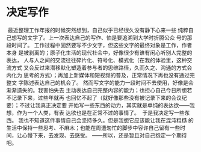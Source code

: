 # 决定写作

​	最近整理工作年报的时候突然想到，自己似乎已经很久没有静下心来一些
​	纯粹自己想写的文字了。上一次表达自己的写作、怕是要追溯到大学时折腾公众
号的那段时间了。
​	工作过程中固然要写不少文字，但这些文字的最终对象是工作，作者本身
是被剥离的；原子化生活的现代社会中，好像很少有谁有闲心听别人完整的表达，
人与人之间的交流往往碎片化、符号化、模式化（在我的体验里，这种交流方式
又会反过来潜移默化塑造着参与者的思维路径，久而久之、沟通的方式会内化为
思考的方式）；再加上新媒体和短视频的普及，正常情况下再也没有通过完整文
字陈述表达自己的机会了。
​	然而写文字的能力一段时间不去使用，好像是会渐渐遗失的。我害怕失去
主动表达自己完整内容的能力；也担心自己今日所想若不记录下来，过些年就再
也回忆不起了（就好像那些没有被记录下来的会议纪要）；不过让我真正决定要
开始写一些东西的动力，其实就是单纯的表达欲——我想，作为一个人类，有表
达欲也是在正常不过的事情了。
​	于是我决定写一些东西。
​	我也不知道这件事情自己会坚持多久。但是我想它应该能让我在混沌粗糙
的生活中保持一些思考、不麻木；也能在周遭匆忙的脚步中容许自己留有一些时
间，让心慢下来，去发现、去感受。
​	——所以，还是暂且对自己抱定一个期待吧。